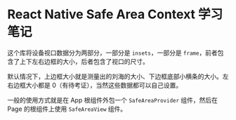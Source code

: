 # React Native Safe Area Context 学习笔记

这个库将设备视口数据分为两部分，一部分是 `insets`，一部分是 `frame`，前者包含了上下左右边框的大小，后者包含了视口的尺寸。

默认情况下，上边框大小就是测量出的刘海的大小、下边框底部小横条的大小。左右边框大小都是 0（有待考证），当然这些数据都可以自己设置。

一般的使用方式就是在 App 根组件外包一个 `SafeAreaProvider` 组件，然后在 Page 的根组件上使用 `SafeAreaView` 组件。